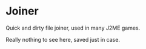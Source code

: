 Joiner
======

Quick and dirty file joiner, used in many J2ME games.

Really nothing to see here, saved just in case.


